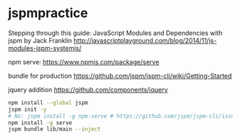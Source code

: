 # jspmpractice

Stepping through this guide:
JavaScript Modules and Dependencies with jspm by Jack Franklin
http://javascriptplayground.com/blog/2014/11/js-modules-jspm-systemjs/

npm serve:
https://www.npmjs.com/package/serve

bundle for production
https://github.com/jspm/jspm-cli/wiki/Getting-Started

jquery addition
https://github.com/components/jquery

```sh
npm install --global jspm
jspm init -y
# No: jspm install -g npm:serve # https://github.com/jspm/jspm-cli/issues/585#issuecomment-82209908
npm install -g serve
jspm bundle lib/main --inject
```

